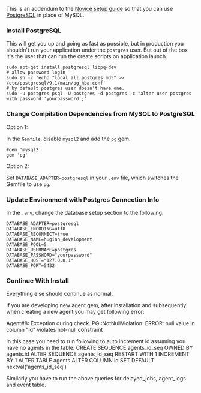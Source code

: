 This is an addendum to the [Novice setup guide][novice-setup-guide] so that you can use [PostgreSQL][postgresql] in place of MySQL.

### Install PostgreSQL ###
This will get you up and going as fast as possible, but in production you shouldn't run your application under the `postgres` user. But out of the box it's the user that can run the create scripts on application launch.

    sudo apt-get install postgresql libpq-dev
    # allow password login
    sudo sh -c 'echo "local all postgres md5" >> /etc/postgresql/9.1/main/pg_hba.conf'
    # by default postgres user doesn't have one.
    sudo -u postgres psql -U postgres -d postgres -c "alter user postgres with password 'yourpassword';"

### Change Compilation Dependencies from MySQL to PostgreSQL ###

Option 1:

In the `Gemfile`, disable `mysql2` and add the `pg` gem.

    #gem 'mysql2'
    gem 'pg'

Option 2:

Set `DATABASE_ADAPTER=postgresql` in your `.env` file, which switches the Gemfile to use `pg`.

### Update Environment with Postgres Connection Info ###

In the `.env`, change the database setup section to the following:

    DATABASE_ADAPTER=postgresql
    DATABASE_ENCODING=utf8
    DATABASE_RECONNECT=true
    DATABASE_NAME=huginn_development
    DATABASE_POOL=5
    DATABASE_USERNAME=postgres
    DATABASE_PASSWORD="yourpassword" 
    DATABASE_HOST="127.0.0.1"
    DATABASE_PORT=5432

### Continue With Install ###
Everything else should continue as normal.

[novice-setup-guide]: https://github.com/cantino/huginn/wiki/Novice-setup-guide
[postgresql]: http://www.postgresql.org/

If you are developing new agent gem, after installation and subsequently when creating a new agent you may get following error:

Agent#8: Exception during check. PG::NotNullViolation: ERROR:  null value in column "id" violates not-null constraint

In this case you need to run following to auto increment id assuming you have no agents in the table:
    CREATE SEQUENCE agents_id_seq OWNED BY agents.id
    ALTER SEQUENCE agents_id_seq RESTART WITH 1 INCREMENT BY 1
    ALTER TABLE agents ALTER COLUMN id SET DEFAULT nextval('agents_id_seq')

Similarly you have to run the above queries for delayed_jobs, agent_logs and event table.